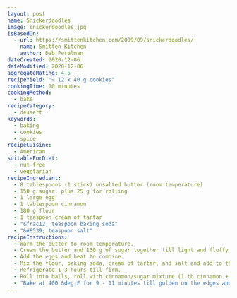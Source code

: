 ```yaml
---
layout: post
name: Snickerdoodles
image: snickerdoodles.jpg
isBasedOn:
  - url: https://smittenkitchen.com/2009/09/snickerdoodles/
    name: Smitten Kitchen
    author: Deb Perelman
dateCreated: 2020-12-06
dateModified: 2020-12-06
aggregateRating: 4.5
recipeYield: "~ 12 x 40 g cookies"
cookingTime: 10 minutes
cookingMethod:
  - bake
recipeCategory:
  - dessert
keywords:
  - baking
  - cookies
  - spice
recipeCuisine:
  - American
suitableForDiet:
  - nut-free
  - vegetarian
recipeIngredient:
  - 8 tablespoons (1 stick) unsalted butter (room temperature)
  - 150 g sugar, plus 25 g for rolling
  - 1 large egg
  - 1 tablespoon cinnamon
  - 180 g flour
  - 1 teaspoon cream of tartar
  - "&frac12; teaspoon baking soda"
  - "&#8539; teaspoon salt"
recipeInstructions:
  - Warm the butter to room temperature.
  - Cream the butter and 150 g of sugar together till light and fluffy, 2-4 minutes.
  - Add the eggs and beat to combine.
  - Mix the flour, baking soda, cream of tartar, and salt and add to the butter mixture on low.
  - Refrigerate 1-3 hours till firm.
  - Roll into balls, roll with cinnamon/sugar mixture (1 tb cinnamon + 25 g sugar).
  - "Bake at 400 &deg;F for 9 - 11 minutes till golden on the edges and cracked in the middle."
---
```

